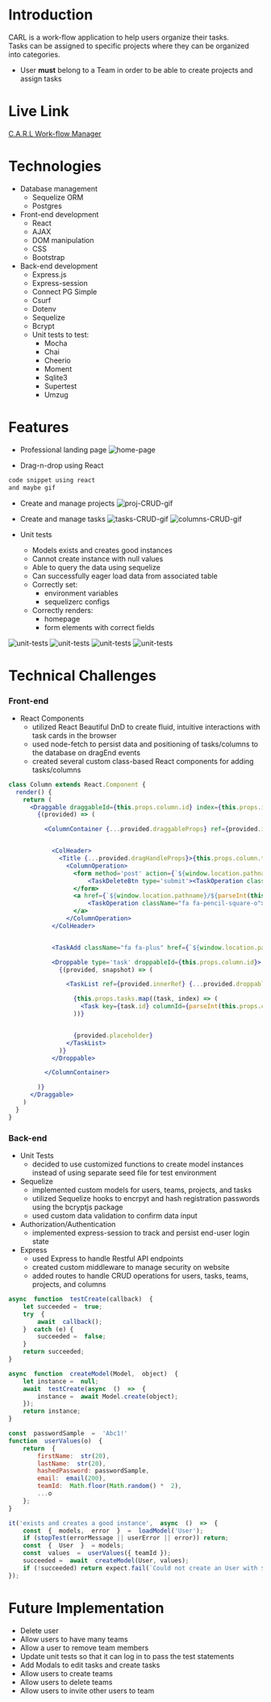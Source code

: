 # Introduction
CARL is a work-flow application to help users organize their tasks.  
Tasks can be assigned to specific projects where they can be organized into categories.

- User **must** belong to a Team in order to be able to create projects and assign tasks

# Live Link

[C.A.R.L Work-flow Manager](https://still-reef-05529.herokuapp.com/)

# Technologies

- Database management
	- Sequelize ORM
	- Postgres
- Front-end development
	- React
	- AJAX
	- DOM manipulation
	- CSS
	- Bootstrap
- Back-end development
	- Express.js
	- Express-session
	- Connect PG Simple
	- Csurf
	- Dotenv
	- Sequelize
	- Bcrypt
	- Unit tests to test:
		- Mocha
		- Chai
		- Cheerio
		- Moment
		- Sqlite3
		- Supertest
		- Umzug

# Features

- Professional landing page
![home-page]()

- Drag-n-drop using React
```javascript
code snippet using react
and maybe gif
```

- Create and manage projects
![proj-CRUD-gif]()

- Create and manage tasks
![tasks-CRUD-gif]()
![columns-CRUD-gif]()

- Unit tests
	- Models exists and creates good instances
	- Cannot create instance with null values
	- Able to query the data using sequelize
	- Can successfully eager load data from associated table
	- Correctly set:
		- environment variables
		- sequelizerc configs
	-  Correctly renders:
		- homepage
		- form elements with correct fields

![unit-tests](public/images/test-screenshot-1.png)
![unit-tests](public/images/test-screenshot-2.png)
![unit-tests](public/images/test-screenshot-3.png)
![unit-tests](public/images/test-screenshot-4.png)

# Technical Challenges

### Front-end
- React Components
  - utilized React Beautiful DnD to create fluid, intuitive interactions with task cards in the browser
  - used node-fetch to persist data and positioning of tasks/columns to the database on dragEnd events
  - created several custom class-based React components for adding tasks/columns
```jsx
class Column extends React.Component {
  render() {
    return (
      <Draggable draggableId={this.props.column.id} index={this.props.index}>
        {(provided) => (

          <ColumnContainer {...provided.draggableProps} ref={provided.innerRef}>


            <ColHeader>
              <Title {...provided.dragHandleProps}>{this.props.column.title}</Title>
                <ColumnOperation>
                  <form method='post' action={`${window.location.pathname}/${parseInt(this.props.column.id.match(/\d+/)[0], 10)}/delete`}>
                      <TaskDeleteBtn type='submit'><TaskOperation className='fa fa-trash'></TaskOperation></TaskDeleteBtn>
                  </form>
                  <a href={`${window.location.pathname}/${parseInt(this.props.column.id.match(/\d+/)[0], 10)}/edit`}>
                      <TaskOperation className="fa fa-pencil-square-o"></TaskOperation>
                  </a>
                </ColumnOperation>
            </ColHeader>


            <TaskAdd className="fa fa-plus" href={`${window.location.pathname}/${parseInt(this.props.column.id.match(/\d+/)[0], 10)}/tasks/create`}></TaskAdd>

            <Droppable type='task' droppableId={this.props.column.id}>
              {(provided, snapshot) => (

                <TaskList ref={provided.innerRef} {...provided.droppableProps} isDraggingOver={snapshot.isDraggingOver}>

                  {this.props.tasks.map((task, index) => (
                    <Task key={task.id} columnId={parseInt(this.props.column.id.match(/\d+/)[0], 10)} task={task} index={index} />
                  ))}


                  {provided.placeholder}
                </TaskList>
              )}
            </Droppable>

          </ColumnContainer>

        )}
      </Draggable>
    )
  }
}
```
### Back-end
- Unit Tests
	- decided to use customized functions to create model instances instead of using separate seed file for test environment
- Sequelize
  - implemented custom models for users, teams, projects, and tasks
  - utilized Sequelize hooks to encrpyt and hash registration passwords using the bcryptjs package
  - used custom data validation to confirm data input
- Authorization/Authentication
  - implemented express-session to track and persist end-user login state
- Express
  - used Express to handle Restful API endpoints
  - created custom middleware to manage security on website
  - added routes to handle CRUD operations for users, tasks, teams, projects, and columns
```javascript
async  function  testCreate(callback)  {
	let succeeded =  true;
	try  {
		await  callback();
	}  catch (e) {
		succeeded =  false;
	}
	return succeeded;
}

async  function  createModel(Model,  object)  {
	let instance =  null;
	await  testCreate(async  ()  =>  {
		instance =  await Model.create(object);
	});
	return instance;
}

const  passwordSample  =  'Abc1!'
function  userValues(o)  {
	return  {
		firstName:  str(20),
		lastName:  str(20),
		hashedPassword: passwordSample,
		email:  email(200),
		teamId:  Math.floor(Math.random() *  2),
		...o
	};
}
```
```javascript
it('exists and creates a good instance',  async  ()  =>  {
	const  {  models,  error  }  =  loadModel('User');
	if (stopTest(errorMessage || userError || error)) return;	
	const  {  User  }  = models;
	const  values  =  userValues({ teamId });
	succeeded =  await  createModel(User, values);
	if (!succeeded) return expect.fail(`Could not create an User with ${j(values)}`);
});
```


# Future Implementation

- Delete user
- Allow users to have many teams
- Allow a user to remove team members
- Update unit tests so that it can log in to pass the test statements
- Add Modals to edit tasks and create tasks
- Allow users to create teams
- Allow users to delete teams
- Allow users to invite other users to team


